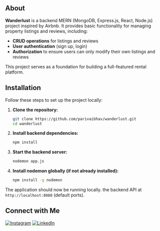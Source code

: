
## About

**Wanderlust** is a backend MERN (MongoDB, Express.js, React, Node.js) project inspired by Airbnb. It provides basic functionality for managing property listings and reviews, including:

- **CRUD operations** for listings and reviews
- **User authentication** (sign up, login)
- **Authorization** to ensure users can only modify their own listings and reviews

This project serves as a foundation for building a full-featured rental platform.

## Installation

Follow these steps to set up the project locally:

1. **Clone the repository:**

   ```bash
   git clone https://github.com/parivaibhav/wanderlust.git
   cd wanderlust
   ```

2. **Install backend dependencies:**

   ```bash
   npm install
   ```

3. **Start the backend server:**

   ```bash
   nodemon app.js
   ```

4. **Install nodemon globally (if not already installed):**

   ```bash
   npm install -g nodemon
   ```

The application should now be running locally. the backend API at `http://localhost:8080` (default ports).

## Connect with Me

[![Instagram](https://img.shields.io/badge/Instagram-@vaibhhav87-E4405F?style=flat&logo=instagram&logoColor=white)](https://instagram.com/vaibhhav87)
[![LinkedIn](https://img.shields.io/badge/LinkedIn-vaibhavpari-0077B5?style=flat&logo=linkedin&logoColor=white)](https://www.linkedin.com/in/vaibhav-pari-399a88230/)

